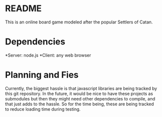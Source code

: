 README
======

This is an online board game modeled after the popular Settlers of Catan.

Dependencies
============

*Server: node.js
*Client: any web browser

Planning and Fies
=================

Currently, the biggest hassle is that javascript libraries are being tracked by this git repository. In the future, it would be nice to have these projects as submodules but then they might need other dependencies to compile, and that just adds to the hassle. So for the time being, these are being tracked to reduce loading time during testing.